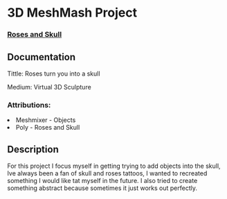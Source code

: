 <h1>3D MeshMash Project</<h1>
  <h3><a href="https://skfb.ly/6JtGH">Roses and Skull</a></h3>
 
 <h2>Documentation</h2>
<p>Tittle: Roses turn you into a skull</p>
<p>Medium: Virtual 3D Sculpture</p>

<h3>Attributions:</h3>
<li>Meshmixer - Objects</li>
<li>Poly - Roses and Skull</li>

<h2>Description</h2>
<p>For this project I focus myself in getting trying to add objects into the skull, Ive always been a fan of skull and roses tattoos, I wanted to recreated something I would like tat myself in the future. I also tried to create something abstract because sometimes it just works out perfectly. 
